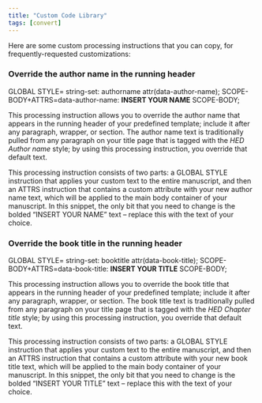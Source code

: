 ```yaml
---
title: "Custom Code Library"
tags: [convert]
---
```

 
<html><body><section data-type="appendix" class="hsecappendix" data-hederis-type="hsecappendix" id="custom-style-library" data-pi-attrs="id: custom-style-library; data-tags: convert;" role="doc-appendix" data-tags="convert" data-author-name=" " data-book-title=" " title="Custom Code Library"><p class="hblkp" data-hederis-type="hblkp" id="pdSA7IXtG">Here are some custom processing instructions that you can copy, for frequently-requested customizations:</p><section class="hwprsubsection" data-hederis-type="hwprsubsection" id="pFPjp22NS" data-type="subsection" title="Override the author name in the running header"><h1 data-hederis-type="hblktitle" class="hblktitle" id="p6aw9uVLC">Override the author name in the running header</h1><div class="hwprliteral" data-hederis-type="hwprliteral" id="pPWMcWXRg" data-type="programlisting" role="doc-example"><p class="hblkcode" data-hederis-type="hblkcode" id="pDqTDqdJC">GLOBAL STYLE= string-set: authorname attr(data-author-name); SCOPE-BODY+ATTRS=data-author-name: <strong data-hederis-type="hspanstrong" id="pjwkMU0bT">INSERT YOUR NAME</strong> SCOPE-BODY;</p></div><p class="hblkp" data-hederis-type="hblkp" id="pF9E1uhU3">This processing instruction allows you to override the author name that appears in the running header of your predefined template; include it after any paragraph, wrapper, or section. The author name text is traditionally pulled from any paragraph on your title page that is tagged with the <em data-hederis-type="hspanem" id="p34RQNHXJ">HED Author name</em> style; by using this processing instruction, you override that default text.</p><p class="hblkp" data-hederis-type="hblkp" id="p58QjSQut">This processing instruction consists of two parts: a GLOBAL STYLE instruction that applies your custom text to the entire manuscript, and then an ATTRS instruction that contains a custom attribute with your new author name text, which will be applied to the main body container of your manuscript. In this snippet, the only bit that you need to change is the bolded &#8220;INSERT YOUR NAME&#8221; text &#8211; replace this with the text of your choice.</p></section><section class="hwprsubsection" data-hederis-type="hwprsubsection" id="ppyq0ky8E" data-type="subsection" title="Override the book title in the running header"><h1 data-hederis-type="hblktitle" class="hblktitle" id="pfKNLZxD2">Override the book title in the running header</h1><div class="hwprliteral" data-hederis-type="hwprliteral" id="pvSbcyDcP" data-type="programlisting" role="doc-example"><p class="hblkcode" data-hederis-type="hblkcode" id="pwd8FpIu1">GLOBAL STYLE= string-set: booktitle attr(data-book-title); SCOPE-BODY+ATTRS=data-book-title: <strong class="hspanstrong" data-hederis-type="hspanstrong" id="pBYPcoMka">INSERT YOUR TITLE</strong> SCOPE-BODY;</p></div><p class="hblkp" data-hederis-type="hblkp" id="p3HpXa2Ju">This processing instruction allows you to override the book title that appears in the running header of your predefined template; include it after any paragraph, wrapper, or section. The book title text is traditionally pulled from any paragraph on your title page that is tagged with the <em class="hspanem" data-hederis-type="hspanem" id="pg4e4QJbl">HED Chapter title</em> style; by using this processing instruction, you override that default text.</p><p class="hblkp" data-hederis-type="hblkp" id="pQcEoJ5Px">This processing instruction consists of two parts: a GLOBAL STYLE instruction that applies your custom text to the entire manuscript, and then an ATTRS instruction that contains a custom attribute with your new book title text, which will be applied to the main body container of your manuscript. In this snippet, the only bit that you need to change is the bolded &#8220;INSERT YOUR TITLE&#8221; text &#8211; replace this with the text of your choice.</p></section></section></body></html>
